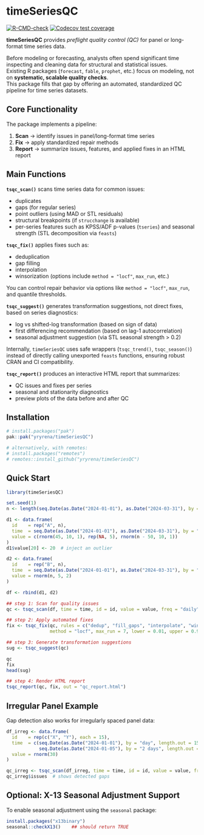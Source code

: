 
# timeSeriesQC

<!-- badges: start -->

[![R-CMD-check](https://github.com/yryrena/timeSeriesQC/actions/workflows/R-CMD-check.yaml/badge.svg)](https://github.com/yryrena/timeSeriesQC/actions)
[![Codecov test
coverage](https://codecov.io/gh/yryrena/timeSeriesQC/branch/main/graph/badge.svg)](https://app.codecov.io/gh/yryrena/timeSeriesQC)
<!-- badges: end -->

**timeSeriesQC** provides *preflight quality control (QC)* for panel or long-format time series data.

Before modeling or forecasting, analysts often spend significant time inspecting and cleaning data for structural and statistical issues.  
Existing R packages (`forecast`, `fable`, `prophet`, etc.) focus on modeling, not on **systematic, scalable quality checks**.  
This package fills that gap by offering an automated, standardized QC pipeline for time series datasets.
 

## Core Functionality

The package implements a pipeline:

1.  **Scan** → identify issues in panel/long-format time series  
2.  **Fix** → apply standardized repair methods 
3.  **Report** → summarize issues, features, and applied fixes in an HTML report  

## Main Functions

**`tsqc_scan()`** scans time series data for common issues:

- duplicates  
- gaps (for regular series)  
- point outliers (using MAD or STL residuals)  
- structural breakpoints (if `strucchange` is available)  
- per-series features such as KPSS/ADF p-values (`tseries`) and seasonal strength (STL decomposition via `feasts`)


**`tsqc_fix()`** applies fixes such as:

- deduplication  
- gap filling  
- interpolation  
- winsorization (options include `method = "locf"`, `max_run`, etc.)

You can control repair behavior via options like `method = "locf"`, `max_run`, and quantile thresholds.

 
**`tsqc_suggest()`** generates transformation suggestions, not direct fixes, based on series diagnostics:
 
- log vs shifted-log transformation (based on sign of data)  
- first differencing recommendation (based on lag-1 autocorrelation)  
- seasonal adjustment suggestion (via STL seasonal strength > 0.2)

Internally, `timeSeriesQC` uses safe wrappers (`tsqc_trend()`, `tsqc_season()`) instead of directly calling unexported `feasts` functions, ensuring robust CRAN and CI compatibility.


**`tsqc_report()`** produces an interactive HTML report that summarizes:

- QC issues and fixes per series  
- seasonal and stationarity diagnostics  
- preview plots of the data before and after QC  



## Installation

``` r
# install.packages("pak")
pak::pak("yryrena/timeSeriesQC")

# alternatively, with remotes:
# install.packages("remotes")
# remotes::install_github("yryrena/timeSeriesQC")
```

## Quick Start

``` r
library(timeSeriesQC)

set.seed(1)
n <- length(seq.Date(as.Date("2024-01-01"), as.Date("2024-03-31"), by = "day"))

d1 <- data.frame(
  id    = rep("A", n),
  time  = seq.Date(as.Date("2024-01-01"), as.Date("2024-03-31"), by = "day"),
  value = c(rnorm(45, 10, 1), rep(NA, 5), rnorm(n - 50, 10, 1))
)
d1$value[20] <- 20  # inject an outlier

d2 <- data.frame(
  id    = rep("B", n),
  time  = seq.Date(as.Date("2024-01-01"), as.Date("2024-03-31"), by = "day"),
  value = rnorm(n, 5, 2)
)

df <- rbind(d1, d2)

## step 1: Scan for quality issues
qc <- tsqc_scan(df, time = time, id = id, value = value, freq = "daily")

## step 2: Apply automated fixes
fix <- tsqc_fix(qc, rules = c("dedup", "fill_gaps", "interpolate", "winsorize"),
                method = "locf", max_run = 7, lower = 0.01, upper = 0.99)

## step 3: Generate transformation suggestions
sug <- tsqc_suggest(qc)

qc
fix
head(sug)

## step 4: Render HTML report
tsqc_report(qc, fix, out = "qc_report.html")
```

## Irregular Panel Example

Gap detection also works for irregularly spaced panel data:

``` r
df_irreg <- data.frame(
  id    = rep(c("X", "Y"), each = 15),
  time  = c(seq.Date(as.Date("2024-01-01"), by = "day", length.out = 15),
            seq.Date(as.Date("2024-01-05"), by = "2 days", length.out = 15)),
  value = rnorm(30)
)

qc_irreg <- tsqc_scan(df_irreg, time = time, id = id, value = value, freq = "daily")
qc_irreg$issues  # shows detected gaps
```

## Optional: X-13 Seasonal Adjustment Support

To enable seasonal adjustment using the `seasonal` package:

``` r
install.packages("x13binary")
seasonal::checkX13()    ## should return TRUE
```
 
